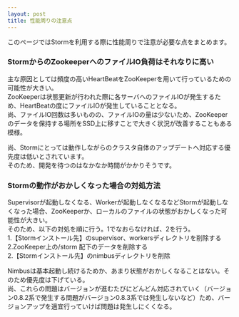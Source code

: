 ```yaml
---
layout: post
title: 性能周りの注意点
---
```


このページではStormを利用する際に性能周りで注意が必要な点をまとめます。

### StormからのZookeeperへのファイルIO負荷はそれなりに高い
主な原因としては頻度の高いHeartBeatをZooKeeperを用いて行っているための可能性が大きい。  
ZooKeeperは状態更新が行われた際に各サーバへのファイルIOが発生するため、HeartBeatの度にファイルIOが発生していることとなる。  
尚、ファイルIO回数は多いものの、ファイルIOの量は少ないため、ZooKeeperのデータを保持する場所をSSD上に移すことで大きく状況が改善することもある模様。  

尚、Stormにとっては動作しながらのクラスタ自体のアップデートへ対応する優先度は低いとされています。  
そのため、開発を待つのはなかなか時間がかかりそうです。

### Stormの動作がおかしくなった場合の対処方法
Supervisorが起動しなくなる、Workerが起動しなくなるなどStormが起動しなくなった場合、ZooKeeperか、ローカルのファイルの状態がおかしくなった可能性が大きい。  
そのため、以下の対処を順に行う。1でなおらなければ、2を行う。  
1.【Stormインストール先】のsupervisor、workersディレクトリを削除する  
2.ZooKeeper上の/storm 配下のデータを削除する  
2.【Stormインストール先】のnimbusディレクトリを削除  
  
Nimbusは基本起動し続けるためか、あまり状態がおかしくなることはない。そのため優先度は下げている。  
尚、これらの問題はバージョンが進むたびにどんどん対応されていく（バージョン0.8.2系で発生する問題がバージョン0.8.3系では発生しないなど）ため、バージョンアップを適宜行っていけば問題は発生しにくくなる。

